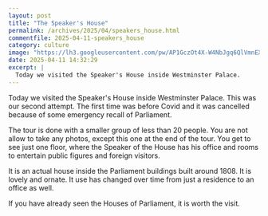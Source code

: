 ```yaml
---
layout: post
title: "The Speaker's House"
permalink: /archives/2025/04/speakers_house.html
commentfile: 2025-04-11-speakers_house
category: culture
image: "https://lh3.googleusercontent.com/pw/AP1GczOt4X-W4NbJgq6QlVmnEXKL0SPeRBpRmyViXnxHXmSJ7gvcPd4FQXgitzCWCg5GqV1zrkasA--BnjiVHGptybTRS62E90cpnDYnXrNnMePYnYzZjlnl=w1920-h1080"
date: 2025-04-11 14:32:29
excerpt: |
  Today we visited the Speaker's House inside Westminster Palace.
---
```


Today we visited the Speaker's House inside Westminster Palace.  This was our second attempt.  The first time was before Covid and it was cancelled because of some emergency recall of Parliament.

The tour is done with a smaller group of less than 20 people. You are not allow to take any photos, except this one at the end of the tour.  You get to see just one floor, where the Speaker of the House has his office and rooms to entertain public figures and foreign visitors.

It is an actual house inside the Parliament buildings built around 1808.  It is lovely and ornate.  It use has changed over time from just a residence to an office as well.

If you have already seen the Houses of Parliament, it is worth the visit.
